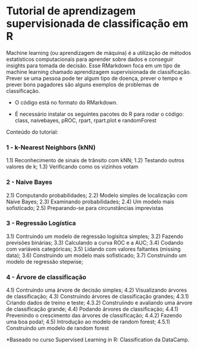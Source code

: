 # Tutorial de aprendizagem supervisionada de classificação em R

Machine learning (ou aprendizagem de máquina) é a utilização de métodos estatísticos computacionais para aprender sobre dados e conseguir insights para tomada de decisão. Esse RMarkdown foca em um tipo de machine learning chamado aprendizagem supervisionada de classificação. Prever se uma pessoa pode ter algum tipo de doença, prever o tempo e prever bons pagadores são alguns exemplos de problemas de classificação.

* O código está no formato do RMarkdown.

* É necessário instalar os seguintes pacotes do R para rodar o código: class, naivebayes, pROC, rpart, rpart.plot e randomForest     

Conteúdo do tutorial:

### 1 - k-Nearest Neighbors (kNN)
1.1) Reconhecimento de sinais de trânsito com kNN;
1.2) Testando outros valores de k;
1.3) Verificando como os vizinhos votam

### 2 - Naive Bayes
2.1) Computando probabilidades;
2.2) Modelo simples de localização com Naive Bayes;
2.3) Examinando probabilidades;
2.4) Um modelo mais sofisticado;
2.5) Preparando-se para circunstâncias imprevistas

### 3 - Regressão Logística
3.1) Contruindo um modelo de regressão logísitca simples;
3.2) Fazendo previsões binárias;
3.3) Calculando a curva ROC e a AUC;
3.4) Codando com variáveis categóricas;
3.5) Lidando com  valores faltantes (missing data);
3.6) Construindo um modelo mais sofisticado;
3.7) Construindo um modelo de regressão stepwise;

### 4 - Árvore de classificação
4.1) Contruindo uma árvore de decisão simples;
4.2) Visualizando árvores de classificação;
4.3) Construindo árvores de classificação grandes;
4.3.1) Criando dados de treino e teste;
4.3.2) Construiindo e avaliando uma árvore de classificação grande;
4.4) Podando árvores de classificação;
4.4.1) Prevenindo o crescimento das árvores de classificação;
4.4.2) Fazendo uma boa poda!;
4.5) Introdução ao modelo de random forest;
4.5.1) Construindo um modelo de random forest

*Baseado no curso Supervised Learning in R: Classification da DataCamp.


